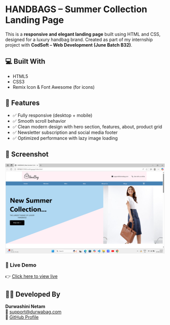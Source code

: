 # HANDBAGS – Summer Collection Landing Page

This is a **responsive and elegant landing page** built using HTML and CSS, designed for a luxury handbag brand. Created as part of my internship project with **CodSoft – Web Development (June Batch B32)**.

## 💻 Built With

- HTML5  
- CSS3  
- Remix Icon & Font Awesome (for icons)  

## 🌟 Features

- ✅ Fully responsive (desktop + mobile)
- ✅ Smooth scroll behavior
- ✅ Clean modern design with hero section, features, about, product grid
- ✅ Newsletter subscription and social media footer
- ✅ Optimized performance with lazy image loading

## 📸 Screenshot

![Landing Page Preview](Screenshot%20(141).png)


### 🔗 Live Demo

👉 [Click here to view live](https://durwashini-netam.github.io/CODSOFT/codsoft_task2/index.html)


## 🧑‍💻 Developed By

**Durwashini Netam**  
📧 support@durwabag.com  
🔗 [GitHub Profile](https://github.com/Durwashini-Netam)


